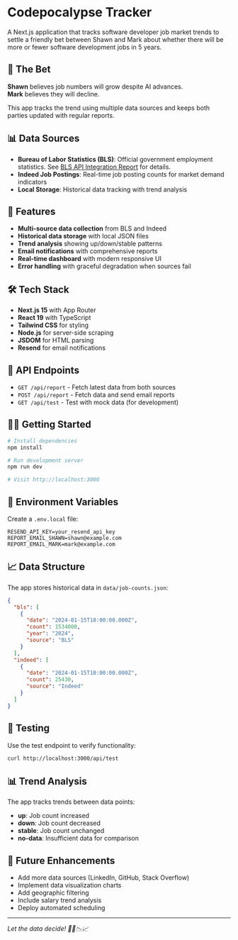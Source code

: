 # Codepocalypse Tracker

A Next.js application that tracks software developer job market trends to settle a friendly bet between Shawn and Mark about whether there will be more or fewer software development jobs in 5 years.

## 🎯 The Bet

**Shawn** believes job numbers will grow despite AI advances.  
**Mark** believes they will decline.

This app tracks the trend using multiple data sources and keeps both parties updated with regular reports.

## 📊 Data Sources

- **Bureau of Labor Statistics (BLS)**: Official government employment statistics. See [BLS API Integration Report](BLS_API_INTEGRATION_REPORT.md) for details.
- **Indeed Job Postings**: Real-time job posting counts for market demand indicators
- **Local Storage**: Historical data tracking with trend analysis

## 🚀 Features

- **Multi-source data collection** from BLS and Indeed
- **Historical data storage** with local JSON files
- **Trend analysis** showing up/down/stable patterns
- **Email notifications** with comprehensive reports
- **Real-time dashboard** with modern responsive UI
- **Error handling** with graceful degradation when sources fail

## 🛠️ Tech Stack

- **Next.js 15** with App Router
- **React 19** with TypeScript
- **Tailwind CSS** for styling
- **Node.js** for server-side scraping
- **JSDOM** for HTML parsing
- **Resend** for email notifications

## 📱 API Endpoints

- `GET /api/report` - Fetch latest data from both sources
- `POST /api/report` - Fetch data and send email reports
- `GET /api/test` - Test with mock data (for development)

## 🏃‍♂️ Getting Started

```bash
# Install dependencies
npm install

# Run development server
npm run dev

# Visit http://localhost:3000
```

## 🔧 Environment Variables

Create a `.env.local` file:

```
RESEND_API_KEY=your_resend_api_key
REPORT_EMAIL_SHAWN=shawn@example.com
REPORT_EMAIL_MARK=mark@example.com
```

## 📈 Data Structure

The app stores historical data in `data/job-counts.json`:

```json
{
  "bls": [
    {
      "date": "2024-01-15T10:00:00.000Z",
      "count": 1534000,
      "year": "2024",
      "source": "BLS"
    }
  ],
  "indeed": [
    {
      "date": "2024-01-15T10:00:00.000Z",
      "count": 25430,
      "source": "Indeed"
    }
  ]
}
```

## 🧪 Testing

Use the test endpoint to verify functionality:

```bash
curl http://localhost:3000/api/test
```

## 📊 Trend Analysis

The app tracks trends between data points:

- **up**: Job count increased
- **down**: Job count decreased
- **stable**: Job count unchanged
- **no-data**: Insufficient data for comparison

## 🎉 Future Enhancements

- Add more data sources (LinkedIn, GitHub, Stack Overflow)
- Implement data visualization charts
- Add geographic filtering
- Include salary trend analysis
- Deploy automated scheduling

---

_Let the data decide! 🧠🦾📉📈_
